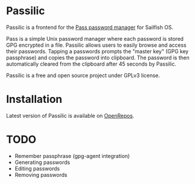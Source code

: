 # Passilic

Passilic is a frontend for the [Pass password manager](https://www.passwordstore.org)
for Sailfish OS.

Pass is a simple Unix password manager where each password is stored GPG encrypted in
a file. Passilic allows users to easily browse and access their passwords. Tapping a
passwords prompts the "master key" (GPG key passphrase) and copies the password into
clipboard. The password is then automatically cleared from the clipboard after 45 seconds
by Passilic.

Passilic is a free and open source project under GPLv3 license.

# Installation

Latest version of Passilic is available on [OpenRepos](https://openrepos.net/content/dvratil/passilic).

# TODO

* Remember passphrase (gpg-agent integration)
* Generating passwords
* Editing passwords
* Removing passwords
